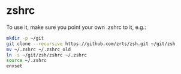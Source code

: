 # zshrc

To use it, make sure you point your own .zshrc to it, e.g.:

```sh
mkdir -p ~/git
git clone --recursive https://github.com/zrts/zsh.git ~/git/zsh
mv ~/.zshrc ~/.zshrc_old
ln -s ~/git/zsh/zshrc ~/.zshrc
source ~/.zshrc
envset
```


